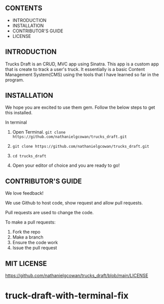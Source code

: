 CONTENTS
--------

 * INTRODUCTION
 * INSTALLATION
 * CONTRIBUTOR'S GUIDE
 * LICENSE

INTRODUCTION
------------


Trucks Draft is an CRUD, MVC app using Sinatra. This app is a custom app that is create to track a user's truck. It essentially is a basic Content Management System(CMS) using the tools that I have learned so far in the program.

INSTALLATION
------------

We hope you are excited to use them gem. Follow the below steps to get this installed.

In terminal
1. Open Terminal.
    ```git clone https://github.com/nathanielgcowan/trucks_draft.git```

2.  ```git clone https://github.com/nathanielgcowan/trucks_draft.git```

3. ```cd trucks_draft```

5. Open your editor of choice and you are ready to go!


CONTRIBUTOR'S GUIDE
-------------------
We love feedback!

We use Github to host code, show request and allow pull requests.

Pull requests are used to change the code.

To make a pull requests:
1. Fork the repo
2. Make a branch
3. Ensure the code work
4. Issue the pull request



MIT LICENSE
----------------------------
https://github.com/nathanielgcowan/trucks_draft/blob/main/LICENSE



# truck-draft-with-terminal-fix
